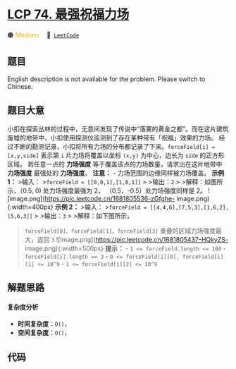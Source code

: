 # [LCP 74. 最强祝福力场](https://leetcode.cn/problems/xepqZ5)

🟠 <font color=#ffb800>Medium</font>&emsp; 🔗&ensp;[`LeetCode`](https://leetcode.cn/problems/xepqZ5)


## 题目

English description is not available for the problem. Please switch to
Chinese.


## 题目大意

小扣在探索丛林的过程中，无意间发现了传说中“落寞的黄金之都”。而在这片建筑废墟的地带中，小扣使用探测仪监测到了存在某种带有「祝福」效果的力场。
经过不断的勘测记录，小扣将所有力场的分布都记录了下来。`forceField[i] = [x,y,side]` 表示第 `i` 片力场将覆盖以坐标
`(x,y)` 为中心，边长为 `side` 的正方形区域。 若任意一点的 **力场强度** 等于覆盖该点的力场数量，请求出在这片地带中 **力场强度**
最强处的 **力场强度**。 **注意：** \- 力场范围的边缘同样被力场覆盖。 **示例 1：** >输入： >`forceField =
[[0,0,1],[1,0,1]]` > >输出：`2` > >解释：如图所示，（0.5, 0) 处力场强度最强为 2，
（0.5，-0.5）处力场强度同样是 2。 ![image.png](https://pic.leetcode.cn/1681805536-zGfghe-
image.png){:width=400px} **示例 2：** >输入： >`forceField =
[[4,4,6],[7,5,3],[1,6,2],[5,6,3]]` > >输出：`3` > >解释：如下图所示，
>`forceField[0]、forceField[1]、forceField[3]` 重叠的区域力场强度最大，返回 `3`
![image.png](https://pic.leetcode.cn/1681805437-HQkyZS-
image.png){:width=500px} **提示：** \- `1 <= forceField.length <= 100` \-
`forceField[i].length == 3` \- `0 <= forceField[i][0], forceField[i][1] <=
10^9` \- `1 <= forceField[i][2] <= 10^9`


## 解题思路

#### 复杂度分析

- **时间复杂度**：`O()`，
- **空间复杂度**：`O()`，

## 代码

```javascript

```